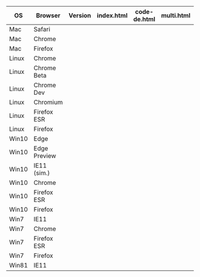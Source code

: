 OS    | Browser      | Version | index.html | code-de.html | multi.html | fedeo.html | landsat.html
----- | ------------ | ------- | ---------- | ------------ | ---------- | ---------- | ------------
Mac   | Safari       |         |            |              |            |            |
Mac   | Chrome       |         |            |              |            |            |
Mac   | Firefox      |         |            |              |            |            |
Linux | Chrome       |         |            |              |            |            |
Linux | Chrome Beta  |         |            |              |            |            |
Linux | Chrome Dev   |         |            |              |            |            |
Linux | Chromium     |         |            |              |            |            |
Linux | Firefox ESR  |         |            |              |            |            |
Linux | Firefox      |         |            |              |            |            |
Win10 | Edge         |         |            |              |            |            |
Win10 | Edge Preview |         |            |              |            |            |
Win10 | IE11 (sim.)  |         |            |              |            |            |
Win10 | Chrome       |         |            |              |            |            |
Win10 | Firefox ESR  |         |            |              |            |            |
Win10 | Firefox      |         |            |              |            |            |
Win7  | IE11         |         |            |              |            |            |
Win7  | Chrome       |         |            |              |            |            |
Win7  | Firefox ESR  |         |            |              |            |            |
Win7  | Firefox      |         |            |              |            |            |
Win81 | IE11         |         |            |              |            |            |
